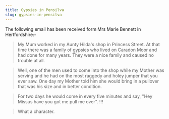 ```yaml
---
title: Gypsies in Pensilva
slug: gypsies-in-pensilva
---
```


The following email has been received form Mrs Marie Bennett in Hertfordshire:-

> My Mum worked in my Aunty Hilda's shop in Princess Street. At that time there was a family of gypsies who lived on Caradon Moor and had done for many years. They were a nice family and caused no trouble at all.

> Well, one of the men used to come into the shop while my Mother was serving and he had on the most raggedy and holey jumper that you ever saw. One day my Mother told him she would bring in a pullover that was his size and in better condition.

> For two days he would come in every five minutes and say, "Hey Missus have you got me pull me over". !!!

> What a character.
